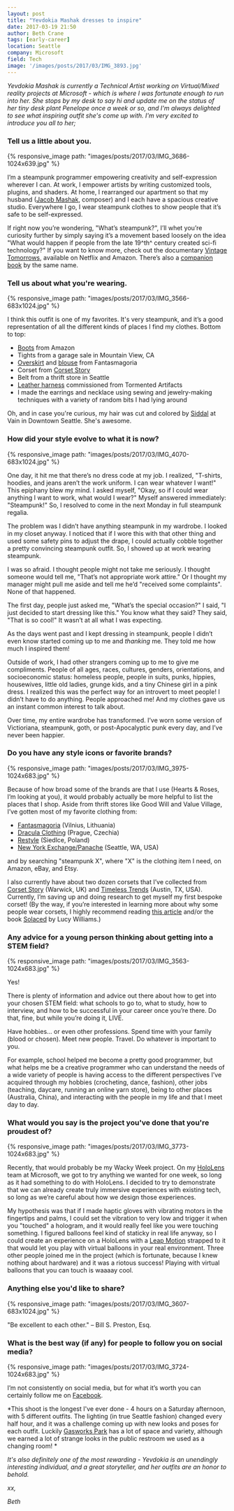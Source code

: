 ```yaml
---
layout: post
title: "Yevdokia Mashak dresses to inspire"
date: 2017-03-19 21:50
author: Beth Crane
tags: [early-career]
location: Seattle
company: Microsoft
field: Tech
image: '/images/posts/2017/03/IMG_3893.jpg'
---
```


*Yevdokia Mashak is currently a Technical Artist working on Virtual/Mixed reality projects at Microsoft - which is where I was fortunate enough to run into her. She stops by my desk to say hi and update me on the status of her tiny desk plant Penelope once a week or so, and I'm always delighted to see what inspiring outfit she's come up with. I'm very excited to introduce you all to her;*

### Tell us a little about you.

{% responsive_image path: "images/posts/2017/03/IMG_3686-1024x639.jpg" %}

I’m a steampunk programmer empowering creativity and self-expression wherever I can. At work, I empower artists by writing customized tools, plugins, and shaders. At home, I rearranged our apartment so that my husband ([Jacob Mashak](http://www.jacobmashak.com/bio.html), composer) and I each have a spacious creative studio. Everywhere I go, I wear steampunk clothes to show people that it’s safe to be self-expressed.

If right now you’re wondering, "What’s steampunk?", I’ll whet you’re curiosity further by simply saying it’s a movement based loosely on the idea "What would happen if people from the late 19^th^ century created sci-fi technology?" If you want to know more, check out the documentary [Vintage Tomorrows](http://nflx.it/2lRSLhw), available on Netflix and Amazon. There’s also a [companion book](http://amzn.to/2njZNss) by the same name.

### Tell us about what you're wearing.

{% responsive_image path: "images/posts/2017/03/IMG_3566-683x1024.jpg" %}

I think this outfit is one of my favorites. It's very steampunk, and it’s a good representation of all the different kinds of places I find my clothes. Bottom to top:

- [Boots](http://amzn.to/2mAjZq9) from Amazon
- Tights from a garage sale in Mountain View, CA
- [Overskirt](http://www.fantasmagoria.eu/steamdoll-steampunk-skirt-rqbl) and [blouse](http://www.fantasmagoria.eu/steamgirl-shirt-rqbl-sp105-black) from Fantasmagoria
- Corset from [Corset Story](https://www.corset-story.com/)
- Belt from a thrift store in Seattle
- [Leather harness](http://www.tormentedartifacts.com/advharness.html) commissioned from Tormented Artifacts
- I made the earrings and necklace using sewing and jewelry-making techniques with a variety of random bits I had lying around

Oh, and in case you're curious, my hair was cut and colored by [Siddal](http://www.vain.com/siddal) at Vain in Downtown Seattle. She's awesome.

### How did your style evolve to what it is now?

{% responsive_image path: "images/posts/2017/03/IMG_4070-683x1024.jpg" %}

One day, it hit me that there’s no dress code at my job. I realized, "T-shirts, hoodies, and jeans aren’t the work uniform. I can wear whatever I want!" This epiphany blew my mind. I asked myself, "Okay, so if I could wear anything I want to work, what would I wear?" Myself answered immediately: "Steampunk!" So, I resolved to come in the next Monday in full steampunk regalia.

The problem was I didn’t have anything steampunk in my wardrobe. I looked in my closet anyway. I noticed that if I wore this with that other thing and used some safety pins to adjust the drape, I could actually cobble together a pretty convincing steampunk outfit. So, I showed up at work wearing steampunk.

I was so afraid. I thought people might not take me seriously. I thought someone would tell me, "That’s not appropriate work attire." Or I thought my manager might pull me aside and tell me he’d "received some complaints". None of that happened.

The first day, people just asked me, "What’s the special occasion?" I said, "I just decided to start dressing like this." You know what they said? They said, "That is so cool!" It wasn’t at all what I was expecting.

As the days went past and I kept dressing in steampunk, people I didn’t even know started coming up to me and *thanking* me. They told me how much I inspired them!

Outside of work, I had other strangers coming up to me to give me compliments. People of all ages, races, cultures, genders, orientations, and socioeconomic status: homeless people, people in suits, punks, hippies, housewives, little old ladies, grunge kids, and a tiny Chinese girl in a pink dress. I realized this was the perfect way for an introvert to meet people! I didn’t have to do anything. People approached me! And my clothes gave us an instant common interest to talk about.

Over time, my entire wardrobe has transformed. I’ve worn some version of Victioriana, steampunk, goth, or post-Apocalyptic punk every day, and I’ve never been happier.

### Do you have any style icons or favorite brands?

{% responsive_image path: "images/posts/2017/03/IMG_3975-1024x683.jpg" %}

Because of how broad some of the brands are that I use (Hearts & Roses, I’m looking at you), it would probably actually be more helpful to list the places that I shop. Aside from thrift stores like Good Will and Value Village, I’ve gotten most of my favorite clothing from:

- [Fantasmagoria](http://www.fantasmagoria.eu/) (Vilnius, Lithuania)
- [Dracula Clothing](https://draculaclothing.com/) (Prague, Czechia)
- [Restyle](http://restyle.pl/main-eng.html) (Siedlce, Poland)
- [New York Exchange/Panache](http://thenewyorkxchange.com/) (Seattle, WA, USA)

and by searching "steampunk X", where "X" is the clothing item I need, on Amazon, eBay, and Etsy.

I also currently have about two dozen corsets that I’ve collected from [Corset Story](http://www.corset-story.com/) (Warwick, UK) and [Timeless Trends](https://timeless-trends.com/) (Austin, TX, USA). Currently, I’m saving up and doing research to get myself my first bespoke corset! (By the way, if you’re interested in learning more about why some people wear corsets, I highly recommend reading [this article](http://www.thelingerieaddict.com/2014/05/people-wear-corsets.html) and/or the book [Solaced](http://amzn.to/2mAcmjm) by Lucy Williams.)

### Any advice for a young person thinking about getting into a STEM field?

{% responsive_image path: "images/posts/2017/03/IMG_3563-1024x683.jpg" %}

Yes!

There is plenty of information and advice out there about how to get into your chosen STEM field: what schools to go to, what to study, how to interview, and how to be successful in your career once you’re there. Do that, fine, but while you’re doing it, LIVE.

Have hobbies... or even other professions. Spend time with your family (blood or chosen). Meet new people. Travel. Do whatever is important to you.

For example, school helped me become a pretty good programmer, but what helps me be a creative programmer who can understand the needs of a wide variety of people is having access to the different perspectives I’ve acquired through my hobbies (crocheting, dance, fashion), other jobs (teaching, daycare, running an online yarn store), being to other places (Australia, China), and interacting with the people in my life and that I meet day to day.

### What would you say is the project you've done that you're proudest of?

{% responsive_image path: "images/posts/2017/03/IMG_3773-1024x683.jpg" %}

Recently, that would probably be my Wacky Week project. On my [HoloLens](https://www.microsoft.com/microsoft-hololens/en-us) team at Microsoft, we got to try anything we wanted for one week, so long as it had something to do with HoloLens. I decided to try to demonstrate that we can already create truly immersive experiences with existing tech, so long as we’re careful about how we design those experiences.

My hypothesis was that if I made haptic gloves with vibrating motors in the fingertips and palms, I could set the vibration to very low and trigger it when you "touched" a hologram, and it would really feel like you were touching something. I figured balloons feel kind of staticky in real life anyway, so I could create an experience on a HoloLens with a [Leap Motion](https://www.leapmotion.com/) strapped to it that would let you play with virtual balloons in your real environment. Three other people joined me in the project (which is fortunate, because I knew nothing about hardware) and it was a riotous success! Playing with virtual balloons that you can touch is waaaay cool.

### Anything else you'd like to share?

{% responsive_image path: "images/posts/2017/03/IMG_3607-683x1024.jpg" %}

"Be excellent to each other." – Bill S. Preston, Esq.

### What is the best way (if any) for people to follow you on social media?

{% responsive_image path: "images/posts/2017/03/IMG_3724-1024x683.jpg" %}

I’m not consistently on social media, but for what it’s worth you can certainly follow me on [Facebook](http://www.facebook.com/yevdokia).

*This shoot is the longest I've ever done - 4 hours on a Saturday afternoon, with 5 different outfits. The lighting (in true Seattle fashion) changed every half hour, and it was a challenge coming up with new looks and poses for each outfit. Luckily [Gasworks Park](http://www.pbs.org/video/2365709474/?start=2512) has a lot of space and variety, although we earned a lot of strange looks in the public restroom we used as a changing room! *

*It's also definitely one of the most rewarding - Yevdokia is an unendingly interesting individual, and a great storyteller, and her outfits are an honor to behold.*

*xx,*

*Beth*

